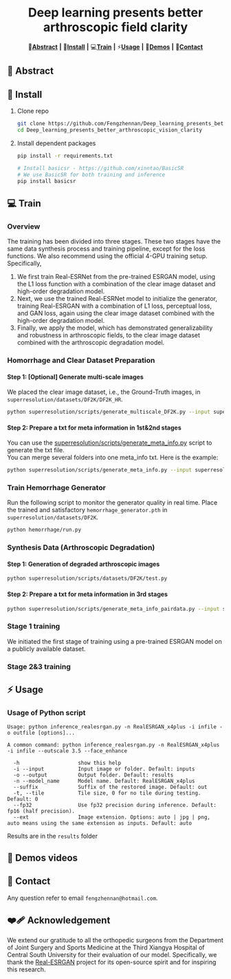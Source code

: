 <div align="center">

# Deep learning presents better arthroscopic field clarity

<div align="center">
    
📑[**Abstract**](#-abstract) **|** 🔧[**Install**](#-dependencies-and-installation)  **|** 💻[**Train**](#-train) **|** ⚡[**Usage**](#-inference)  **|** 👀[**Demos**](#-demo-videos) **|** 📧[**Contact**](#-contact)

<div align="left">

<!---------------------------------- Abstract --------------------------->
## 📑 Abstract

<!---------------------------------- Install ---------------------------->
## 🔧 Install
1. Clone repo
    ```bash
    git clone https://github.com/Fengzhennan/Deep_learning_presents_better_arthroscopic_vision_clarity.git
    cd Deep_learning_presents_better_arthroscopic_vision_clarity
    ```
2. Install dependent packages
    ```bash
    pip install -r requirements.txt
    
    # Install basicsr - https://github.com/xinntao/BasicSR
    # We use BasicSR for both training and inference
    pip install basicsr
    ```
<!----------------------------------  Train  ---------------------------->
## 💻 Train
### Overview
The training has been divided into three stages. These two stages have the same data synthesis process and training pipeline, except for the loss functions. We also recommend using the official 4-GPU training setup. Specifically,

1. We first train Real-ESRNet from the pre-trained ESRGAN model, using the L1 loss function with a combination of the clear image dataset and high-order degradation model.
2. Next, we use the trained Real-ESRNet model to initialize the generator, training Real-ESRGAN with a combination of L1 loss, perceptual loss, and GAN loss, again using the clear image dataset combined with the high-order degradation model.
3. Finally, we apply the model, which has demonstrated generalizability and robustness in arthroscopic fields, to the clear image dataset combined with the arthroscopic degradation model.

### Homorrhage and Clear Dataset Preparation
#### Step 1: [Optional] Generate multi-scale images
We placed the clear image dataset, i.e., the Ground-Truth images, in `superresolution/datasets/DF2K/DF2K_HR`.
```bash
python superresolution/scripts/generate_multiscale_DF2K.py --input superresolution/datasets/DF2K/DF2K_HR --output superresolution/datasets/DF2K/DF2K_multiscale
```
#### Step 2: Prepare a txt for meta information in 1st&2nd stages
You can use the [superresolution/scripts/generate_meta_info.py](superresolution/scripts/generate_meta_info.py) script to generate the txt file. <br>
You can merge several folders into one meta_info txt. Here is the example:
```bash
python superresolution/scripts/generate_meta_info.py --input superresolution/datasets/DF2K/DF2K_HR superresolution/datasets/DF2K/DF2K_multiscale --root superresolution/datasets/DF2K datasets/DF2K --meta_info superresolution/datasets/DF2K/meta_info/meta_info_DF2Kmultiscale.txt
```

### Train Hemorrhage Generator
Run the following script to monitor the generator quality in real time. Place the trained and satisfactory `hemorrhage_generator.pth` in `superresolution/datasets/DF2K`.
```bash
python hemorrhage/run.py
```

### Synthesis Data (Arthroscopic Degradation)
#### Step 1: Generation of degraded arthroscopic images
```bash
python superresolution/scripts/datasets/DF2K/test.py
```
#### Step 2: Prepare a txt for meta information in 3rd stages
```bash
python superresolution/scripts/generate_meta_info_pairdata.py --input superresolution/datasets/DF2K/DIV2K_train_HR_sub superresolution/datasets/DF2K/DIV2K_train_LR_bicubic_X4_sub --meta_info superresolution/datasets/DF2K/meta_info/meta_info_DIV2K_sub_pair.txt
```

### Stage 1 training
We initiated the first stage of training using a pre-trained ESRGAN model on a publicly available dataset.
### Stage 2&3 training
<!----------------------------------  Usage  ---------------------------->
## ⚡ Usage
### Usage of Python script

```console
Usage: python inference_realesrgan.py -n RealESRGAN_x4plus -i infile -o outfile [options]...

A common command: python inference_realesrgan.py -n RealESRGAN_x4plus -i infile --outscale 3.5 --face_enhance

  -h                   show this help
  -i --input           Input image or folder. Default: inputs
  -o --output          Output folder. Default: results
  -n --model_name      Model name. Default: RealESRGAN_x4plus
  --suffix             Suffix of the restored image. Default: out
  -t, --tile           Tile size, 0 for no tile during testing. Default: 0
  --fp32               Use fp32 precision during inference. Default: fp16 (half precision).
  --ext                Image extension. Options: auto | jpg | png, auto means using the same extension as inputs. Default: auto
```

Results are in the `results` folder

<!----------------------------------  Usage  ---------------------------->
## 👀 Demos videos

<!---------------------------------- Contact ---------------------------->
## 📧 Contact
Any question refer to email `fengzhennan@hotmail.com`.

<!------------------------------ Acknowledgement ------------------------>
## ❤️‍🩹 Acknowledgement
We extend our gratitude to all the orthopedic surgeons from the Department of Joint Surgery and Sports Medicine at the Third Xiangya Hospital of Central South University for their evaluation of our model. Specifically, we thank the [Real-ESRGAN](https://github.com/xinntao/Real-ESRGAN) project for its open-source spirit and for inspiring this research.
